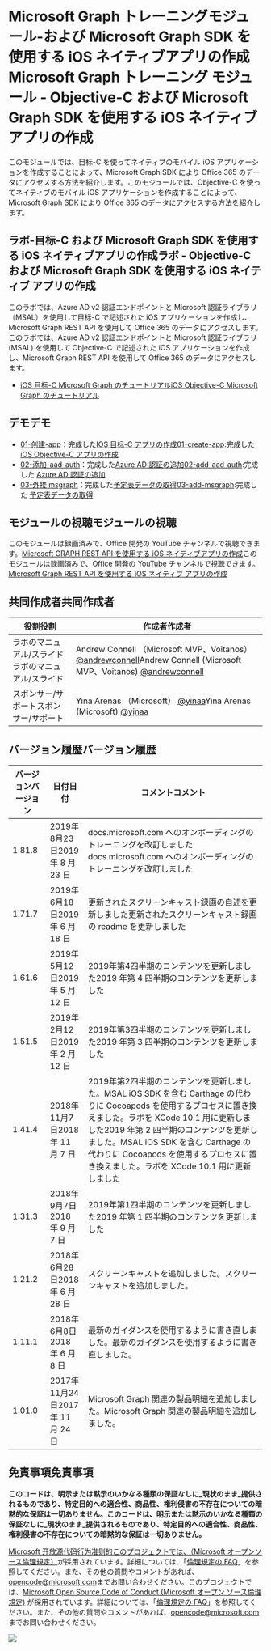 # <a name="microsoft-graph-----objective-c--microsoft-graph-sdk--ios--"></a><span data-ttu-id="194cb-101">Microsoft Graph トレーニングモジュール-および Microsoft Graph SDK を使用する iOS ネイティブアプリの作成</span><span class="sxs-lookup"><span data-stu-id="194cb-101">Microsoft Graph トレーニング モジュール - Objective-C および Microsoft Graph SDK を使用する iOS ネイティブ アプリの作成</span></span>

<span data-ttu-id="194cb-102">このモジュールでは、目标-C を使ってネイティブのモバイル iOS アプリケーションを作成することによって、Microsoft Graph SDK により Office 365 のデータにアクセスする方法を紹介します。</span><span class="sxs-lookup"><span data-stu-id="194cb-102">このモジュールでは、Objective-C を使ってネイティブのモバイル iOS アプリケーションを作成することによって、Microsoft Graph SDK により Office 365 のデータにアクセスする方法を紹介します。</span></span>

## <a name="---objective-c--microsoft-graph-sdk--ios--"></a><span data-ttu-id="194cb-103">ラボ-目标-C および Microsoft Graph SDK を使用する iOS ネイティブアプリの作成</span><span class="sxs-lookup"><span data-stu-id="194cb-103">ラボ - Objective-C および Microsoft Graph SDK を使用する iOS ネイティブ アプリの作成</span></span>

<span data-ttu-id="194cb-104">このラボでは、Azure AD v2 認証エンドポイントと Microsoft 認証ライブラリ（MSAL）を使用して目标-C で記述された iOS アプリケーションを作成し、Microsoft Graph REST API を使用して Office 365 のデータにアクセスします。</span><span class="sxs-lookup"><span data-stu-id="194cb-104">このラボでは、Azure AD v2 認証エンドポイントと Microsoft 認証ライブラリ (MSAL) を使用して Objective-C で記述された iOS アプリケーションを作成し、Microsoft Graph REST API を使用して Office 365 のデータにアクセスします。</span></span>

- [<span data-ttu-id="194cb-105">iOS 目标-C Microsoft Graph のチュートリアル</span><span class="sxs-lookup"><span data-stu-id="194cb-105">iOS Objective-C Microsoft Graph のチュートリアル</span></span>](https://docs.microsoft.com/graph/tutorials/ios-objectivec)

## <a name=""></a><span data-ttu-id="194cb-106">デモ</span><span class="sxs-lookup"><span data-stu-id="194cb-106">デモ</span></span>

- <span data-ttu-id="194cb-107">[01-创建-app](demos/01-create-app)：完成した[IOS 目标-C アプリの作成](https://docs.microsoft.com/graph/tutorials/ios-objectivec?tutorial-step=1)</span><span class="sxs-lookup"><span data-stu-id="194cb-107">[01-create-app](demos/01-create-app):完成した [iOS Objective-C アプリの作成](https://docs.microsoft.com/graph/tutorials/ios-objectivec?tutorial-step=1)</span></span>
- <span data-ttu-id="194cb-108">[02-添加-aad-auth](demos/02-add-aad-auth)：完成した[Azure AD 認証の追加](https://docs.microsoft.com/graph/tutorials/ios-objectivec?tutorial-step=3)</span><span class="sxs-lookup"><span data-stu-id="194cb-108">[02-add-aad-auth](demos/02-add-aad-auth):完成した [Azure AD 認証の追加](https://docs.microsoft.com/graph/tutorials/ios-objectivec?tutorial-step=3)</span></span>
- <span data-ttu-id="194cb-109">[03-外接 msgraph](demos/03-add-msgraph)：完成した[予定表データの取得](https://docs.microsoft.com/graph/tutorials/ios-objectivec?tutorial-step=4)</span><span class="sxs-lookup"><span data-stu-id="194cb-109">[03-add-msgraph](demos/03-add-msgraph):完成した [予定表データの取得](https://docs.microsoft.com/graph/tutorials/ios-objectivec?tutorial-step=4)</span></span>

## <a name=""></a><span data-ttu-id="194cb-110">モジュールの視聴</span><span class="sxs-lookup"><span data-stu-id="194cb-110">モジュールの視聴</span></span>

<span data-ttu-id="194cb-111">このモジュールは録画済みで、Office 開発の YouTube チャンネルで視聴できます。[Microsoft GRAPH REST API を使用する iOS ネイティブアプリの作成](https://youtu.be/Gg8Qy1Dqyzw)</span><span class="sxs-lookup"><span data-stu-id="194cb-111">このモジュールは録画済みで、Office 開発の YouTube チャンネルで視聴できます。[Microsoft Graph REST API を使用する iOS ネイティブ アプリの作成](https://youtu.be/Gg8Qy1Dqyzw)</span></span>

## <a name=""></a><span data-ttu-id="194cb-112">共同作成者</span><span class="sxs-lookup"><span data-stu-id="194cb-112">共同作成者</span></span>

| <span data-ttu-id="194cb-113">役割</span><span class="sxs-lookup"><span data-stu-id="194cb-113">役割</span></span> | <span data-ttu-id="194cb-114">作成者</span><span class="sxs-lookup"><span data-stu-id="194cb-114">作成者</span></span> |
| -------------------- | ------------------------------------------------------------------------------------- |
| <span data-ttu-id="194cb-115">ラボのマニュアル/スライド</span><span class="sxs-lookup"><span data-stu-id="194cb-115">ラボのマニュアル/スライド</span></span> | <span data-ttu-id="194cb-116">Andrew Connell （Microsoft MVP、Voitanos） [@andrewconnell](//github.com/andrewconnell)</span><span class="sxs-lookup"><span data-stu-id="194cb-116">Andrew Connell (Microsoft MVP、Voitanos) [@andrewconnell](//github.com/andrewconnell)</span></span> |
| <span data-ttu-id="194cb-117">スポンサー/サポート</span><span class="sxs-lookup"><span data-stu-id="194cb-117">スポンサー/サポート</span></span> | <span data-ttu-id="194cb-118">Yina Arenas （Microsoft） [@yinaa](//github.com/yinaa)</span><span class="sxs-lookup"><span data-stu-id="194cb-118">Yina Arenas (Microsoft) [@yinaa](//github.com/yinaa)</span></span> |

## <a name=""></a><span data-ttu-id="194cb-119">バージョン履歴</span><span class="sxs-lookup"><span data-stu-id="194cb-119">バージョン履歴</span></span>

| <span data-ttu-id="194cb-120">バージョン</span><span class="sxs-lookup"><span data-stu-id="194cb-120">バージョン</span></span> | <span data-ttu-id="194cb-121">日付</span><span class="sxs-lookup"><span data-stu-id="194cb-121">日付</span></span> | <span data-ttu-id="194cb-122">コメント</span><span class="sxs-lookup"><span data-stu-id="194cb-122">コメント</span></span> |
| ------- | ------------------ | ------------------------------------------------------------------------------------------------------------------------------------ |
| <span data-ttu-id="194cb-123">1.8</span><span class="sxs-lookup"><span data-stu-id="194cb-123">1.8</span></span> | <span data-ttu-id="194cb-124">2019年8月23日</span><span class="sxs-lookup"><span data-stu-id="194cb-124">2019 年 8 月 23 日</span></span> | <span data-ttu-id="194cb-125">docs.microsoft.com へのオンボーディングのトレーニングを改訂しました</span><span class="sxs-lookup"><span data-stu-id="194cb-125">docs.microsoft.com へのオンボーディングのトレーニングを改訂しました</span></span> |
| <span data-ttu-id="194cb-126">1.7</span><span class="sxs-lookup"><span data-stu-id="194cb-126">1.7</span></span> | <span data-ttu-id="194cb-127">2019年6月18日</span><span class="sxs-lookup"><span data-stu-id="194cb-127">2019 年 6 月 18 日</span></span> | <span data-ttu-id="194cb-128">更新されたスクリーンキャスト録画の自述を更新しました</span><span class="sxs-lookup"><span data-stu-id="194cb-128">更新されたスクリーンキャスト録画の readme を更新しました</span></span> |
| <span data-ttu-id="194cb-129">1.6</span><span class="sxs-lookup"><span data-stu-id="194cb-129">1.6</span></span> | <span data-ttu-id="194cb-130">2019年5月12日</span><span class="sxs-lookup"><span data-stu-id="194cb-130">2019 年 5 月 12 日</span></span> | <span data-ttu-id="194cb-131">2019年第4四半期のコンテンツを更新しました</span><span class="sxs-lookup"><span data-stu-id="194cb-131">2019 年第 4 四半期のコンテンツを更新しました</span></span> |
| <span data-ttu-id="194cb-132">1.5</span><span class="sxs-lookup"><span data-stu-id="194cb-132">1.5</span></span> | <span data-ttu-id="194cb-133">2019年2月12日</span><span class="sxs-lookup"><span data-stu-id="194cb-133">2019 年 2 月 12 日</span></span> | <span data-ttu-id="194cb-134">2019年第3四半期のコンテンツを更新しました</span><span class="sxs-lookup"><span data-stu-id="194cb-134">2019 年第 3 四半期のコンテンツを更新しました</span></span> |
| <span data-ttu-id="194cb-135">1.4</span><span class="sxs-lookup"><span data-stu-id="194cb-135">1.4</span></span> | <span data-ttu-id="194cb-136">2018年11月7日</span><span class="sxs-lookup"><span data-stu-id="194cb-136">2018 年 11 月 7 日</span></span> | <span data-ttu-id="194cb-137">2019年第2四半期のコンテンツを更新しました。MSAL iOS SDK を含む Carthage の代わりに Cocoapods を使用するプロセスに置き換えました。ラボを XCode 10.1 用に更新しました</span><span class="sxs-lookup"><span data-stu-id="194cb-137">2019 年第 2 四半期のコンテンツを更新しました。MSAL iOS SDK を含む Carthage の代わりに Cocoapods を使用するプロセスに置き換えました。ラボを XCode 10.1 用に更新しました</span></span> |
| <span data-ttu-id="194cb-138">1.3</span><span class="sxs-lookup"><span data-stu-id="194cb-138">1.3</span></span> | <span data-ttu-id="194cb-139">2018年9月7日</span><span class="sxs-lookup"><span data-stu-id="194cb-139">2018 年 9 月 7 日</span></span> | <span data-ttu-id="194cb-140">2019年第1四半期のコンテンツを更新しました</span><span class="sxs-lookup"><span data-stu-id="194cb-140">2019 年第 1 四半期のコンテンツを更新しました</span></span> |
| <span data-ttu-id="194cb-141">1.2</span><span class="sxs-lookup"><span data-stu-id="194cb-141">1.2</span></span> | <span data-ttu-id="194cb-142">2018年6月28日</span><span class="sxs-lookup"><span data-stu-id="194cb-142">2018 年 6 月 28 日</span></span> | <span data-ttu-id="194cb-143">スクリーンキャストを追加しました。</span><span class="sxs-lookup"><span data-stu-id="194cb-143">スクリーンキャストを追加しました。</span></span> |
| <span data-ttu-id="194cb-144">1.1</span><span class="sxs-lookup"><span data-stu-id="194cb-144">1.1</span></span> | <span data-ttu-id="194cb-145">2018年6月8日</span><span class="sxs-lookup"><span data-stu-id="194cb-145">2018 年 6 月 8 日</span></span> | <span data-ttu-id="194cb-146">最新のガイダンスを使用するように書き直しました。</span><span class="sxs-lookup"><span data-stu-id="194cb-146">最新のガイダンスを使用するように書き直しました。</span></span> |
| <span data-ttu-id="194cb-147">1.0</span><span class="sxs-lookup"><span data-stu-id="194cb-147">1.0</span></span> | <span data-ttu-id="194cb-148">2017年11月24日</span><span class="sxs-lookup"><span data-stu-id="194cb-148">2017 年 11 月 24 日</span></span> | <span data-ttu-id="194cb-149">Microsoft Graph 関連の製品明細を追加しました。</span><span class="sxs-lookup"><span data-stu-id="194cb-149">Microsoft Graph 関連の製品明細を追加しました。</span></span> |

## <a name=""></a><span data-ttu-id="194cb-150">免責事項</span><span class="sxs-lookup"><span data-stu-id="194cb-150">免責事項</span></span>

<span data-ttu-id="194cb-151">**このコードは、明示または黙示のいかなる種類の保証なしに_現状のまま_提供されるものであり、特定目的への適合性、商品性、権利侵害の不存在についての暗黙的な保証は一切ありません。**</span><span class="sxs-lookup"><span data-stu-id="194cb-151">**このコードは、明示または黙示のいかなる種類の保証なしに_現状のまま_提供されるものであり、特定目的への適合性、商品性、権利侵害の不存在についての暗黙的な保証は一切ありません。**</span></span>

<span data-ttu-id="194cb-152">[Microsoft 开放源代码行为准则的このプロジェクトでは、（Microsoft オープンソース倫理規定）](https://opensource.microsoft.com/codeofconduct/)が採用されています。詳細については、「[倫理規定の FAQ](https://opensource.microsoft.com/codeofconduct/faq/)」を参照してください。また、その他の質問やコメントがあれば、[opencode@microsoft.com](mailto:opencode@microsoft.com)までお問い合わせください。</span><span class="sxs-lookup"><span data-stu-id="194cb-152">このプロジェクトでは、[Microsoft Open Source Code of Conduct (Microsoft オープン ソース倫理規定)](https://opensource.microsoft.com/codeofconduct/) が採用されています。詳細については、「[倫理規定の FAQ](https://opensource.microsoft.com/codeofconduct/faq/)」を参照してください。また、その他の質問やコメントがあれば、[opencode@microsoft.com](mailto:opencode@microsoft.com) までお問い合わせください。</span></span>

<img src="https://telemetry.sharepointpnp.com/msgraph-training-ios-objectivec" />
